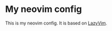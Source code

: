 # My neovim config

This is my neovim config. It is based on [LazyVim](https://github.com/LazyVim/LazyVim).
